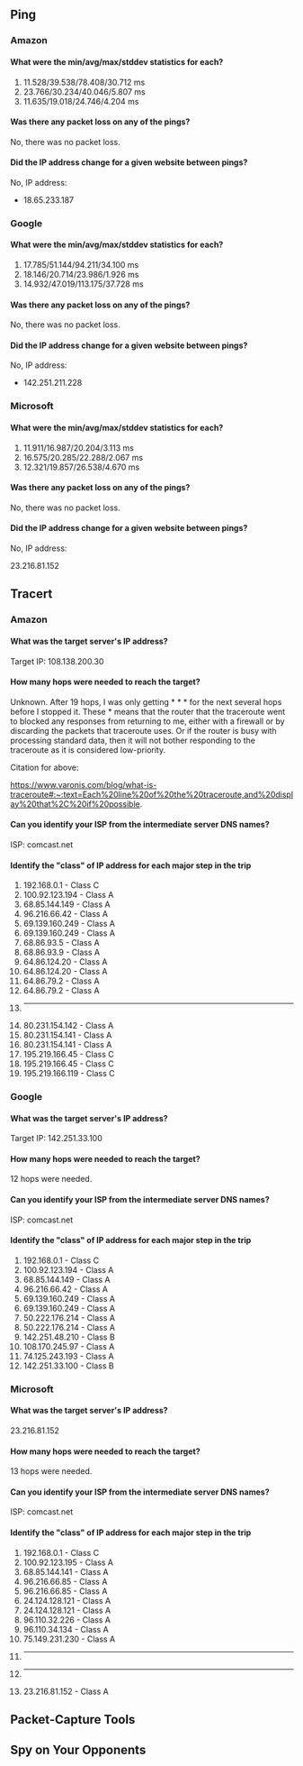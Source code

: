 
## Ping


### Amazon

#### What were the min/avg/max/stddev statistics for each?


1. 11.528/39.538/78.408/30.712 ms
2. 23.766/30.234/40.046/5.807 ms
3. 11.635/19.018/24.746/4.204 ms

#### Was there any packet loss on any of the pings?

No, there was no packet loss.

#### Did the IP address change for a given website between pings?

No, IP address:

- 18.65.233.187


### Google

#### What were the min/avg/max/stddev statistics for each?

1. 17.785/51.144/94.211/34.100 ms
2. 18.146/20.714/23.986/1.926 ms
3. 14.932/47.019/113.175/37.728 ms

#### Was there any packet loss on any of the pings?

No, there was no packet loss.

#### Did the IP address change for a given website between pings?

No, IP address:

- 142.251.211.228


### Microsoft

#### What were the min/avg/max/stddev statistics for each?

1. 11.911/16.987/20.204/3.113 ms
2. 16.575/20.285/22.288/2.067 ms
3. 12.321/19.857/26.538/4.670 ms

#### Was there any packet loss on any of the pings?

No, there was no packet loss.

#### Did the IP address change for a given website between pings?

No, IP address:

23.216.81.152



## Tracert

### Amazon

#### What was the target server's IP address?

Target IP: 108.138.200.30

#### How many hops were needed to reach the target?

Unknown. After 19 hops, I was only getting * * * for the next several hops before I stopped it. These * means that the router that the traceroute went to blocked any responses from returning to me, either with a firewall or by discarding the packets that traceroute uses. Or if the router is busy with processing standard data, then it will not bother responding to the traceroute as it is considered low-priority.

Citation for above:

https://www.varonis.com/blog/what-is-traceroute#:~:text=Each%20line%20of%20the%20traceroute,and%20display%20that%2C%20if%20possible.

#### Can you identify your ISP from the intermediate server DNS names?

ISP: comcast.net

#### Identify the "class" of IP address for each major step in the trip

1. 192.168.0.1 - Class C
2. 100.92.123.194 - Class A
3. 68.85.144.149 - Class A
4. 96.216.66.42 - Class A
5. 69.139.160.249 - Class A
6. 69.139.160.249 - Class A
7. 68.86.93.5 - Class A
8. 68.86.93.9 - Class A
9. 64.86.124.20 - Class A
10. 64.86.124.20 - Class A
11. 64.86.79.2 - Class A
12. 64.86.79.2 - Class A
13. * * *
14. 80.231.154.142 - Class A
15. 80.231.154.141 - Class A
16. 80.231.154.141 - Class A
17. 195.219.166.45 - Class C
18. 195.219.166.45 - Class C
19. 195.219.166.119 - Class C


### Google

#### What was the target server's IP address?

Target IP: 142.251.33.100

#### How many hops were needed to reach the target?

12 hops were needed.

#### Can you identify your ISP from the intermediate server DNS names?

ISP: comcast.net

#### Identify the "class" of IP address for each major step in the trip

1. 192.168.0.1 - Class C
2. 100.92.123.194 - Class A
3. 68.85.144.149 - Class A
4. 96.216.66.42 - Class A
5. 69.139.160.249 - Class A
6. 69.139.160.249 - Class A
7. 50.222.176.214 - Class A
8. 50.222.176.214 - Class A
9. 142.251.48.210 - Class B
10. 108.170.245.97 - Class A
11. 74.125.243.193 - Class A
12. 142.251.33.100 - Class B


### Microsoft


#### What was the target server's IP address?

23.216.81.152

#### How many hops were needed to reach the target?

13 hops were needed.

#### Can you identify your ISP from the intermediate server DNS names?

ISP: comcast.net

#### Identify the "class" of IP address for each major step in the trip

1. 192.168.0.1 - Class C
2. 100.92.123.195 - Class A
3. 68.85.144.141 - Class A
4. 96.216.66.85 - Class A
5. 96.216.66.85 - Class A
6. 24.124.128.121 - Class A
7. 24.124.128.121 - Class A
8. 96.110.32.226 - Class A
9. 96.110.34.134 - Class A
10. 75.149.231.230 - Class A
11. * * *
12. * * *
13. 23.216.81.152 - Class A

## Packet-Capture Tools

## Spy on Your Opponents 

